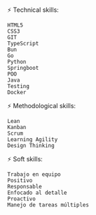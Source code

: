 ⚡ Technical skills:

    HTML5
    CSS3
    GIT
    TypeScript
    Bun
    Go
    Python
    Springboot
    POO
    Java
    Testing
    Docker



⚡ Methodological skills:

    Lean
    Kanban
    Scrum
    Learning Agility
    Design Thinking

⚡ Soft skills:

    Trabajo en equipo
    Positivo
    Responsable
    Enfocado al detalle
    Proactivo
    Manejo de tareas múltiples



